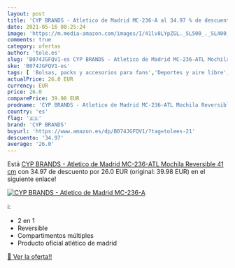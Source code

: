 ```yaml
---
layout: post
title: 'CYP BRANDS - Atletico de Madrid MC-236-A al 34.97 % de descuento'
date: 2021-05-16 08:25:24
image: 'https://m.media-amazon.com/images/I/41lv8LYpZGL._SL500_._SL400_.jpg'
comments: true
category: ofertas
author: 'tole.es'
slug: 'B074JGFQV1-es CYP BRANDS - Atletico de Madrid MC-236-ATL Mochila...'
sku: 'B074JGFQV1-es'
tags: [ 'Bolsas, packs y accesorios para fans','Deportes y aire libre','Mochilas para fans','Productos para fans','cyp brands','mochila', ]
actualPrice: 26.0 EUR
currency: EUR
price: 26.0
comparePrice: 39.98 EUR
prodname: 'CYP BRANDS - Atletico de Madrid MC-236-ATL Mochila Reversible  41 cm'
country: 'es'
flag: '🇪🇸'
brand: 'CYP BRANDS'
buyurl: 'https://www.amazon.es/dp/B074JGFQV1/?tag=tolees-21'
descuento: '34.97'
average: '26.0'
---
```


Está [CYP BRANDS - Atletico de Madrid MC-236-ATL Mochila Reversible  41 cm](https://www.amazon.es/dp/B074JGFQV1/?tag=tolees-21) con 34.97 de descuento por 26.0 EUR (original: 39.98 EUR) en el siguiente enlace!

[![CYP BRANDS - Atletico de Madrid MC-236-A](https://m.media-amazon.com/images/I/41lv8LYpZGL._SL500_._SL400_.jpg)](https://www.amazon.es/dp/B074JGFQV1/?tag=tolees-21)

ℹ️:

- 2 en 1
- Reversible
- Compartimentos múltiples
- Producto oficial atlético de madrid

[🛒 Ver la oferta!!](https://www.amazon.es/dp/B074JGFQV1/?tag=tolees-21)
